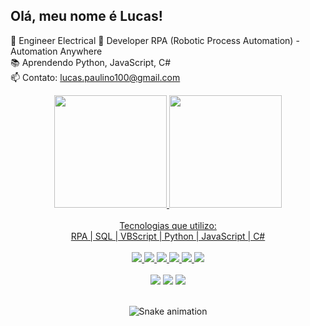 ## Olá, meu nome é Lucas! ##

👷 Engineer Electrical
🤖 Developer RPA (Robotic Process Automation) - Automation Anywhere  
📚 Aprendendo Python, JavaScript, C#   
📫 Contato: lucas.paulino100@gmail.com  

<div align="center">
  <a href="https://github.com/lucaspaulinosilva">
  <img height="180em" src="https://github-readme-stats.vercel.app/api?username=LucasPaulinoSilva&show_icons=true&theme=dark&include_all_commits=true&count_private=true"/>
  <img height="180em" src="https://github-readme-stats.vercel.app/api/top-langs/?username=LucasPaulinoSilva&layout=compact&langs_count=7&theme=dark"/>
</div>
  
</br>

<div align="center">
 Tecnologias que utilizo:
 <br>
 RPA | SQL | VBScript | Python | JavaScript | C#
     

<div align="center">
<div style="display: inline_block"><br>  
  <img src="https://img.icons8.com/external-parzival-1997-flat-parzival-1997/48/000000/external-rpa-digital-transformation-parzival-1997-flat-parzival-1997.png"/>
  <img src="https://img.icons8.com/external-wanicon-lineal-color-wanicon/48/000000/external-sql-server-big-data-wanicon-lineal-color-wanicon.png"/>
  <img src="https://img.icons8.com/external-others-iconmarket/48/000000/external-vb-file-types-others-iconmarket-2.png"/>
  <img src="https://img.icons8.com/fluency/48/000000/python.png"/>
  <img src="https://img.icons8.com/color/48/000000/javascript--v1.png"/>
  <img src="https://img.icons8.com/color/48/000000/c-sharp-logo.png"/>
</div>  
  
</br>  

<div>   
  <a href="https://instagram.com/lucas.ps96" target="_blank"><img src="https://img.shields.io/badge/-Instagram-%23E4405F?style=for-the-badge&logo=instagram&logoColor=white" target="_blank"></a>
  <a href="https://www.linkedin.com/in/lucaspds16" target="_blank"><img src="https://img.shields.io/badge/-LinkedIn-%230077B5?style=for-the-badge&logo=linkedin&logoColor=white" target="_blank"></a>
  <a href = "mailto:lucas.paulino100@gmail.com"><img src="https://img.shields.io/badge/-Gmail-%23333?style=for-the-badge&logo=gmail&logoColor=red" target="_blank"></a>
</div> 

</br>
 
</div>
  
  ![Snake animation](https://github.com/LucasPaulinoSilva/LucasPaulinoSilva/blob/output/github-contribution-grid-snake.svg)
 
</div>

